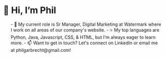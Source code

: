 <html>
<body>
  <h1> 👋 Hi, I’m Phil </h1>
  <ul>
- 💼 My current role is Sr Manager, Digital Marketing at Watermark where I work on all areas of our company's website.
- ⭐ My top languages are Python, Java, Javascript, CSS, & HTML, but I'm always eager to learn more.
- 📫 Want to get in touch? Let's connect on LinkedIn or email me at philgarbrecht@gmail.com!
  </ul>
  </body>
</html>
